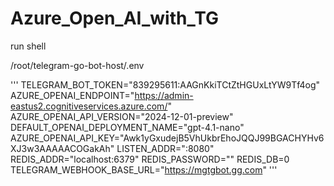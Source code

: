 # Azure_Open_AI_with_TG

run shell

/root/telegram-go-bot-host/.env


'''
TELEGRAM_BOT_TOKEN="839295611:AAGnKkiTCtZtHGUxLtYW9Tf4og"
AZURE_OPENAI_ENDPOINT="https://admin-eastus2.cognitiveservices.azure.com/"
AZURE_OPENAI_API_VERSION="2024-12-01-preview"
DEFAULT_OPENAI_DEPLOYMENT_NAME="gpt-4.1-nano"
AZURE_OPENAI_API_KEY="Awk1yGxudejB5VhUkbrEhoJQQJ99BGACHYHv6XJ3w3AAAAACOGakAh"
LISTEN_ADDR=":8080"
REDIS_ADDR="localhost:6379"
REDIS_PASSWORD=""
REDIS_DB=0
TELEGRAM_WEBHOOK_BASE_URL="https://mgtgbot.gg.com"
'''
